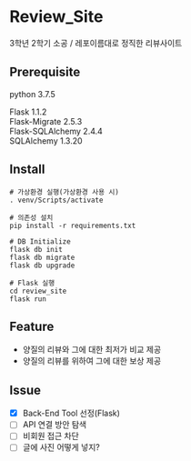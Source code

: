 # Review_Site
3학년 2학기 소공 / 레포이름대로 정직한 리뷰사이트

## Prerequisite
python 3.7.5

Flask 1.1.2  
Flask-Migrate 2.5.3  
Flask-SQLAlchemy 2.4.4  
SQLAlchemy 1.3.20  

## Install
```
# 가상환경 실행(가상환경 사용 시)
. venv/Scripts/activate

# 의존성 설치
pip install -r requirements.txt

# DB Initialize
flask db init
flask db migrate
flask db upgrade

# Flask 실행
cd review_site
flask run
```
## Feature
- 양질의 리뷰와 그에 대한 최저가 비교 제공
- 양질의 리뷰를 위하여 그에 대한 보상 제공

## Issue
- [x] Back-End Tool 선정(Flask)
- [ ] API 연결 방안 탐색
- [ ] 비회원 접근 차단
- [ ] 글에 사진 어떻게 넣지?
